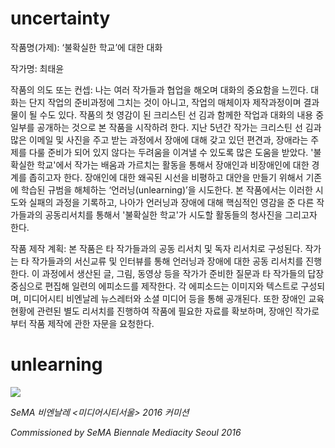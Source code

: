 # uncertainty

작품명(가제): ‘불확실한 학교’에 대한 대화  

작가명: 최태윤

작품의 의도 또는 컨셉: 나는 여러 작가들과 협업을 해오며 대화의 중요함을 느낀다. 대화는 단지 작업의 준비과정에 그치는 것이 아니고, 작업의 매체이자 제작과정이며 결과물이 될 수도 있다. 작품의 첫 영감이 된 크리스틴 선 김과 함께한 작업과 대화의 내용 중 일부를 공개하는 것으로 본 작품을 시작하려 한다. 지난 5년간 작가는 크리스틴 선 김과 많은 이메일 및 사진을 주고 받는 과정에서 장애에 대해 갖고 있던 편견과, 장애라는 주제를 다룰 준비가 되어 있지 않다는 두려움을 이겨낼 수 있도록 많은 도움을 받았다. '불확실한 학교'에서 작가는 배움과 가르치는 활동을 통해서 장애인과 비장애인에 대한 경계를 좁히고자 한다. 장애인에 대한 왜곡된 시선을 비평하고 대안을 만들기 위해서 기존에 학습된 규범을 해체하는 ‘언러닝(unlearning)’을 시도한다. 본 작품에서는 이러한 시도와 실패의 과정을 기록하고, 나아가 언러닝과 장애에 대해 핵심적인 영감을 준 다른 작가들과의 공동리서치를 통해서 '불확실한 학교'가 시도할 활동들의 청사진을 그리고자 한다. 

작품 제작 계획: 본 작품은 타 작가들과의 공동 리서치 및 독자 리서치로 구성된다. 작가는 타 작가들과의 서신교류 및 인터뷰를 통해 언러닝과 장애에 대한 공동 리서치를 진행한다. 이 과정에서 생산된 글, 그림, 동영상 등을 작가가 준비한 질문과 타 작가들의 답장 중심으로 편집해 일련의 에피소드를 제작한다. 각 에피소드는 이미지와 텍스트로 구성되며, 미디어시티 비엔날레 뉴스레터와 소셜 미디어 등을 통해 공개된다. 또한 장애인 교육 현황에 관련된 별도 리서치를 진행하여 작품에 필요한 자료를 확보하며, 장애인 작가로부터 작품 제작에 관한 자문을 요청한다.

# unlearning

![](https://c1.staticflickr.com/1/763/22206021839_46d72d89c8_b.jpg)


*SeMA 비엔날레 <미디어시티서울> 2016 커미션*

*Commissioned by SeMA Biennale Mediacity Seoul 2016*